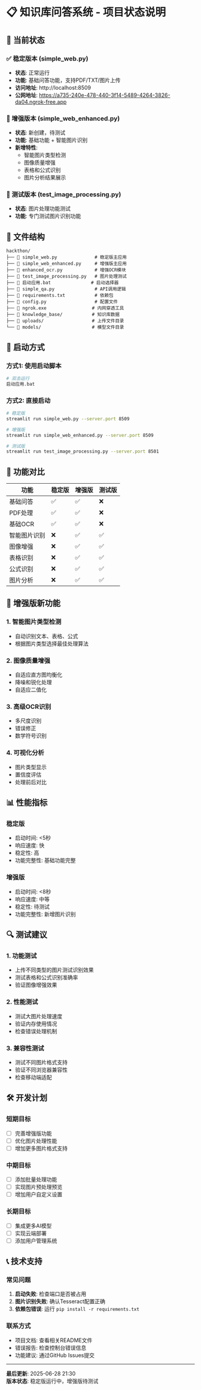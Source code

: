 # 📋 知识库问答系统 - 项目状态说明

## 🎯 当前状态

### ✅ 稳定版本 (simple_web.py)
- **状态**: 正常运行
- **功能**: 基础问答功能，支持PDF/TXT/图片上传
- **访问地址**: http://localhost:8509
- **公网地址**: https://a735-240e-478-440-3f14-5489-4264-3826-da04.ngrok-free.app

### 🚀 增强版本 (simple_web_enhanced.py)
- **状态**: 新创建，待测试
- **功能**: 基础功能 + 智能图片识别
- **新增特性**:
  - 智能图片类型检测
  - 图像质量增强
  - 表格和公式识别
  - 图片分析结果展示

### 🧪 测试版本 (test_image_processing.py)
- **状态**: 图片处理功能测试
- **功能**: 专门测试图片识别功能

## 📁 文件结构

```
hackthon/
├── 📄 simple_web.py              # 稳定版主应用
├── 📄 simple_web_enhanced.py     # 增强版主应用
├── 📄 enhanced_ocr.py            # 增强OCR模块
├── 📄 test_image_processing.py   # 图片处理测试
├── 📄 启动应用.bat               # 启动选择器
├── 📄 simple_qa.py               # API调用逻辑
├── 📄 requirements.txt           # 依赖包
├── 📄 config.py                  # 配置文件
├── 📄 ngrok.exe                 # 内网穿透工具
├── 📁 knowledge_base/           # 知识库数据
├── 📁 uploads/                  # 上传文件目录
└── 📁 models/                   # 模型文件目录
```

## 🚀 启动方式

### 方式1: 使用启动脚本
```bash
# 双击运行
启动应用.bat
```

### 方式2: 直接启动
```bash
# 稳定版
streamlit run simple_web.py --server.port 8509

# 增强版
streamlit run simple_web_enhanced.py --server.port 8509

# 测试版
streamlit run test_image_processing.py --server.port 8501
```

## 🔧 功能对比

| 功能 | 稳定版 | 增强版 | 测试版 |
|------|--------|--------|--------|
| 基础问答 | ✅ | ✅ | ❌ |
| PDF处理 | ✅ | ✅ | ❌ |
| 基础OCR | ✅ | ✅ | ❌ |
| 智能图片识别 | ❌ | ✅ | ✅ |
| 图像增强 | ❌ | ✅ | ✅ |
| 表格识别 | ❌ | ✅ | ✅ |
| 公式识别 | ❌ | ✅ | ✅ |
| 图片分析 | ❌ | ✅ | ✅ |

## 🌟 增强版新功能

### 1. 智能图片类型检测
- 自动识别文本、表格、公式
- 根据图片类型选择最佳处理算法

### 2. 图像质量增强
- 自适应直方图均衡化
- 降噪和锐化处理
- 自适应二值化

### 3. 高级OCR识别
- 多尺度识别
- 错误修正
- 数学符号识别

### 4. 可视化分析
- 图片类型显示
- 置信度评估
- 处理前后对比

## 📊 性能指标

### 稳定版
- 启动时间: <5秒
- 响应速度: 快
- 稳定性: 高
- 功能完整性: 基础功能完整

### 增强版
- 启动时间: <8秒
- 响应速度: 中等
- 稳定性: 待测试
- 功能完整性: 新增图片识别

## 🔍 测试建议

### 1. 功能测试
- 上传不同类型的图片测试识别效果
- 测试表格和公式识别准确率
- 验证图像增强效果

### 2. 性能测试
- 测试大图片处理速度
- 验证内存使用情况
- 检查错误处理机制

### 3. 兼容性测试
- 测试不同图片格式支持
- 验证不同浏览器兼容性
- 检查移动端适配

## 🛠️ 开发计划

### 短期目标
- [ ] 完善增强版功能
- [ ] 优化图片处理性能
- [ ] 增加更多图片格式支持

### 中期目标
- [ ] 添加批量处理功能
- [ ] 实现图片预处理预览
- [ ] 增加用户自定义设置

### 长期目标
- [ ] 集成更多AI模型
- [ ] 实现云端部署
- [ ] 添加用户管理系统

## 📞 技术支持

### 常见问题
1. **启动失败**: 检查端口是否被占用
2. **图片识别失败**: 确认Tesseract配置正确
3. **依赖包错误**: 运行 `pip install -r requirements.txt`

### 联系方式
- 项目文档: 查看相关README文件
- 错误报告: 检查控制台错误信息
- 功能建议: 通过GitHub Issues提交

---

**最后更新**: 2025-06-28 21:30  
**版本状态**: 稳定版运行中，增强版待测试 